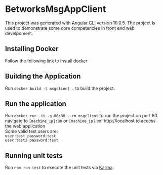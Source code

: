 # BetworksMsgAppClient

This project was generated with [Angular CLI](https://github.com/angular/angular-cli) version 10.0.5. The project is used to demonstrate some core competencies in front end web develpoment.

## Installing Docker
Follow the following [link](https://www.docker.com/get-started) to install docker

## Building the Application
Run `docker build -t msgclient .` to build the project.

## Run the application
Run `docker run -it -p 80:80 --rm msgclient` to run the project on port 80.
navigate to `[machine_ip]:80` or `[machine_ip]` ex. http://localhost to access the web application
<br>
Some valid test users are: <br> 
`user:test password:test` <br>
`user:test2 password:test`

## Running unit tests
Run `npm run test` to execute the unit tests via [Karma](https://karma-runner.github.io).
